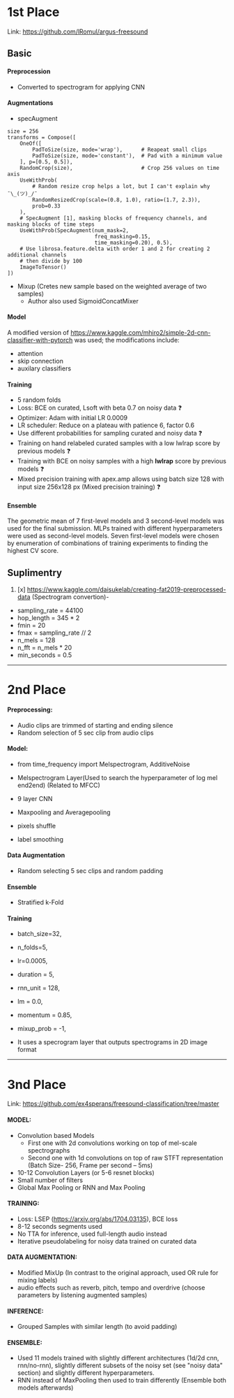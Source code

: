 # 1st Place

Link: https://github.com/lRomul/argus-freesound

## Basic

#### Preprocession
- Converted to spectrogram for applying CNN

#### Augmentations
- specAugment
```
size = 256
transforms = Compose([
    OneOf([
        PadToSize(size, mode='wrap'),      # Reapeat small clips
        PadToSize(size, mode='constant'),  # Pad with a minimum value
    ], p=[0.5, 0.5]),
    RandomCrop(size),                      # Crop 256 values on time axis 
    UseWithProb(
        # Random resize crop helps a lot, but I can't explain why ¯\_(ツ)_/¯   
        RandomResizedCrop(scale=(0.8, 1.0), ratio=(1.7, 2.3)),
        prob=0.33
    ),
    # SpecAugment [1], masking blocks of frequency channels, and masking blocks of time steps
    UseWithProb(SpecAugment(num_mask=2,       
                            freq_masking=0.15,
                            time_masking=0.20), 0.5),
    # Use librosa.feature.delta with order 1 and 2 for creating 2 additional channels 
    # then divide by 100 
    ImageToTensor()                  
])
```

- Mixup (Cretes new sample based on the weighted average of two samples)
  - Author also used SigmoidConcatMixer

#### Model
A modified version of https://www.kaggle.com/mhiro2/simple-2d-cnn-classifier-with-pytorch was used; the modifications include:
  - attention
  - skip connection
  - auxilary classifiers

#### Training
- 5 random folds
- Loss: BCE on curated, Lsoft with beta 0.7 on noisy data ❓
- Optimizer: Adam with initial LR 0.0009
- LR scheduler: Reduce on a plateau with patience 6, factor 0.6
- Use different probabilities for sampling curated and noisy data ❓
- Training on hand relabeled curated samples with a low lwlrap score by previous models ❓
- Training with BCE on noisy samples with a high **lwlrap** score by previous models ❓
- Mixed precision training with apex.amp allows using batch size 128 with input size 256x128 px (Mixed precision training) ❓

#### Ensemble
The geometric mean of 7 first-level models and 3 second-level models was used for the final submission. 
MLPs trained with different hyperparameters were used as second-level models. 
Seven first-level models were chosen by enumeration of combinations of training experiments to finding the highest CV score.

## Suplimentry 
1. [x] https://www.kaggle.com/daisukelab/creating-fat2019-preprocessed-data (Spectrogram convertion)- 
 - sampling_rate = 44100
 - hop_length = 345 * 2
 - fmin = 20
 - fmax = sampling_rate // 2
 - n_mels = 128
 - n_fft = n_mels * 20
 - min_seconds = 0.5

 *** 

# 2nd Place 

#### Preprocessing:

- Audio clips are trimmed of starting and ending silence
- Random selection of 5 sec clip from audio clips

#### Model:

- from time_frequency import Melspectrogram, AdditiveNoise

- Melspectrogram Layer(Used to search the hyperparameter of log mel end2end)
(Related to MFCC)
- 9 layer CNN
- Maxpooling and Averagepooling
- pixels shuffle
- label smoothing

#### Data Augmentation
- Random selecting 5 sec clips and random padding

#### Ensemble
- Stratified k-Fold


#### Training

- batch_size=32,
- n_folds=5,
- lr=0.0005,
- duration = 5,
- rnn_unit = 128,
- lm = 0.0,
- momentum = 0.85,
- mixup_prob = -1,

- It uses a specrogram layer that outputs spectrograms in 2D image format

***

# 3nd Place 

Link: https://github.com/ex4sperans/freesound-classification/tree/master

#### MODEL:
- Convolution based Models
  - First one with 2d convolutions working on top of mel-scale spectrographs
  - Second one with 1d convolutions on top of raw STFT representation (Batch Size- 256, Frame per second – 5ms)
- 10-12 Convolution Layers (or 5-6 resnet blocks)
- Small number of filters
- Global Max Pooling or RNN and Max Pooling
#### TRAINING:
- Loss: LSEP (https://arxiv.org/abs/1704.03135), BCE loss
- 8-12 seconds segments used
- No TTA for inference, used full-length audio instead
- Iterative pseudolabeling for noisy data trained on curated data

#### DATA AUGMENTATION:
- Modified MixUp (In contrast to the original approach, used OR rule for mixing labels)
- audio effects such as reverb, pitch, tempo and overdrive (choose parameters by listening augmented samples)

#### INFERENCE:
- Grouped Samples with similar length (to avoid padding)

#### ENSEMBLE:
- Used 11 models trained with slightly different architectures (1d/2d cnn, rnn/no-rnn), slightly different subsets of the noisy set (see "noisy data" section) and slightly different hyperparameters.
- RNN instead of MaxPooling then used to train differently (Ensemble both models afterwards)